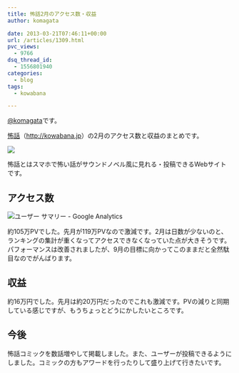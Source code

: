 ```yaml
---
title: 怖話2月のアクセス数・収益
author: komagata

date: 2013-03-21T07:46:11+00:00
url: /articles/1309.html
pvc_views:
  - 9766
dsq_thread_id:
  - 1556801940
categories:
  - blog
tags:
  - kowabana

---
```

[@komagata][1]です。

<a href="http://kowabana.jp" title="怖話" target="_blank">怖話</a>（<a href="http://kowabana.jp" title="怖話" target="_blank">http://kowabana.jp</a>）の2月のアクセス数と収益のまとめです。


  <a href="http://kowabana.jp"><img src="http://p.nanapi.jp/r/20120228/20120228194536_4f4cb050d3cc9.jpg" /></a>


怖話とはスマホで怖い話がサウンドノベル風に見れる・投稿できるWebサイトです。

## アクセス数


  <img src="https://lh4.googleusercontent.com/-MzuVEdJxYVc/UUq3SMyh3vI/AAAAAAAAC2A/IOLvo2kHcyo/s400/Screen%2520Shot%25202013-03-21%2520at%25201.45.16%2520PM.png" alt="ユーザー サマリー - Google Analytics" />


約105万PVでした。先月が119万PVなので激減です。2月は日数が少ないのと、ランキングの集計が重くなってアクセスできなくなっていた点が大きそうです。パフォーマンスは改善されましたが、9月の目標に向かってこのままだと全然駄目なのでがんばります。

## 収益

約16万円でした。先月は約20万円だったのでこれも激減です。PVの減りと同期している感じですが、もうちょっとどうにかしたいところです。

## 今後

怖話コミックを数話増やして掲載しました。また、ユーザーが投稿できるようにしました。コミックの方もアワードを行ったりして盛り上げて行きたいです。

 [1]: http://twitter.com/komagata